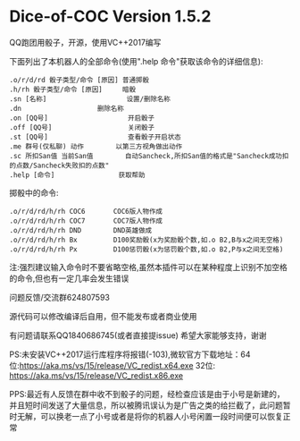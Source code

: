 
# Dice-of-COC Version 1.5.2

QQ跑团用骰子，开源，使用VC++2017编写

下面列出了本机器人的全部命令(使用".help 命令"获取该命令的详细信息):

	.o/r/d/rd 骰子类型/命令 [原因] 普通掷骰
	.h/rh 骰子类型/命令 [原因]     暗骰
	.sn [名称]                    设置/删除名称
	.dn		              删除名称
	.on [QQ号]                    开启骰子
	.off [QQ号]                   关闭骰子
	.st [QQ号]                    查看骰子开启状态
	.me 群号(仅私聊) 动作	      以第三方视角做出动作
	.sc 所扣San值 当前San值        自动Sancheck,所扣San值的格式是"Sancheck成功扣的点数/Sancheck失败扣的点数"
	.help [命令]	              获取帮助
	
掷骰中的命令:

	.o/r/d/rd/h/rh COC6       COC6版人物作成
	.o/r/d/rd/h/rh COC7       COC7版人物作成
	.o/r/d/rd/h/rh DND        DND英雄做成
	.o/r/d/rd/h/rh Bx         D100奖励骰(x为奖励骰个数,如.o B2,B与x之间无空格)
	.o/r/d/rd/h/rh Px         D100惩罚骰(x为惩罚骰个数,如.o B2,P与x之间无空格)
	
注:强烈建议输入命令时不要省略空格,虽然本插件可以在某种程度上识别不加空格的命令,但也有一定几率会发生错误

问题反馈/交流群624807593

源代码可以修改编译后自用，但不能发布或者商业使用

有问题请联系QQ1840686745(或者直接提issue) 希望大家能够支持，谢谢

PS:未安装VC++2017运行库程序将报错(-103),微软官方下载地址：64位:https://aka.ms/vs/15/release/VC_redist.x64.exe 
32位: https://aka.ms/vs/15/release/VC_redist.x86.exe

PPS:最近有人反馈在群中收不到骰子的问题，经检查应该是由于小号是新建的，并且短时间发送了大量信息，所以被腾讯误认为是广告之类的给拦截了，此问题暂时无解，可以换老一点了小号或者是将你的机器人小号闲置一段时间便可以恢复正常
